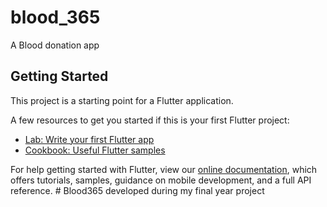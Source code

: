 # blood_365

A Blood donation app

## Getting Started

This project is a starting point for a Flutter application.

A few resources to get you started if this is your first Flutter project:

- [Lab: Write your first Flutter app](https://flutter.dev/docs/get-started/codelab)
- [Cookbook: Useful Flutter samples](https://flutter.dev/docs/cookbook)

For help getting started with Flutter, view our
[online documentation](https://flutter.dev/docs), which offers tutorials,
samples, guidance on mobile development, and a full API reference.
#   B l o o d 3 6 5   d e v e l o p e d   d u r i n g   m y   f i n a l   y e a r   p r o j e c t  
 